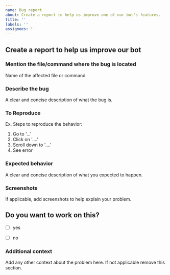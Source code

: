 ```yaml
---
name: Bug report
about: Create a report to help us improve one of our bot's features.
title: ''
labels: ''
assignees: ''
---
```



## Create a report to help us improve our bot


### Mention the file/command where the bug is located
Name of the affected file or command


### Describe the bug
A clear and concise description of what the bug is.


### To Reproduce
Ex. Steps to reproduce the behavior:
1. Go to '...'
2. Click on '....'
3. Scroll down to '....'
4. See error


### Expected behavior
A clear and concise description of what you expected to happen.


### Screenshots
If applicable, add screenshots to help explain your problem.


## Do you want to work on this?
- [ ] yes
- [ ] no


### Additional context
Add any other context about the problem here. If not applicable remove this section.
